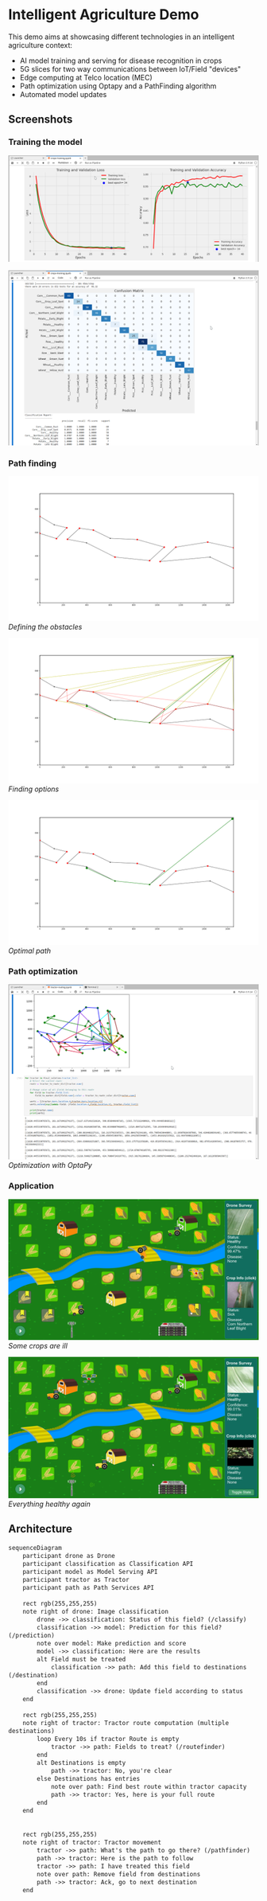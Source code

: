 # Intelligent Agriculture Demo

This demo aims at showcasing different technologies in an intelligent agriculture context:

* AI model training and serving for disease recognition in crops
* 5G slices for two way communications between IoT/Field "devices"
* Edge computing at Telco location (MEC)
* Path optimization using Optapy and a PathFinding algorithm
* Automated model updates

## Screenshots

### Training the model

![Model training](docs/img/training-1.png)

![Model training](docs/img/training-2.png)

### Path finding

![Obstacles](docs/img/pathfinder_base.png)
*Defining the obstacles*

![Options](docs/img/pathfinder_options.png)
*Finding options*

![Obstacles](docs/img/pathfinder_optimal.png)
*Optimal path*

### Path optimization

![Path optimization](docs/img/optapy.png)
*Optimization with OptaPy*

### Application

![Path optimization](docs/img/crops_ill.png)
*Some crops are ill*

![Path optimization](docs/img/crops_healthy.png)
*Everything healthy again*

## Architecture

```mermaid
sequenceDiagram
    participant drone as Drone
    participant classification as Classification API
    participant model as Model Serving API
    participant tractor as Tractor
    participant path as Path Services API

    rect rgb(255,255,255)
    note right of drone: Image classification
        drone ->> classification: Status of this field? (/classify)
        classification ->> model: Prediction for this field? (/prediction)
        note over model: Make prediction and score
        model ->> classification: Here are the results
        alt Field must be treated
            classification ->> path: Add this field to destinations (/destination)
        end
        classification ->> drone: Update field according to status
    end

    rect rgb(255,255,255)
    note right of tractor: Tractor route computation (multiple destinations)
        loop Every 10s if tractor Route is empty
            tractor ->> path: Fields to treat? (/routefinder)
        end
        alt Destinations is empty
            path ->> tractor: No, you're clear
        else Destinations has entries
            note over path: Find best route within tractor capacity
            path ->> tractor: Yes, here is your full route
        end
    end
    

    rect rgb(255,255,255)
    note right of tractor: Tractor movement
        tractor ->> path: What's the path to go there? (/pathfinder)
        path ->> tractor: Here is the path to follow
        tractor ->> path: I have treated this field
        note over path: Remove field from destinations
        path ->> tractor: Ack, go to next destination
    end
```
